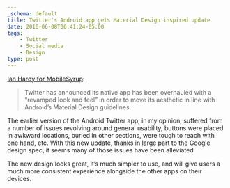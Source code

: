 ```yaml
---
_schema: default
title: Twitter's Android app gets Material Design inspired update
date: 2016-06-08T06:41:24-05:00
tags:
    - Twitter
    - Social media
    - Design
type: post
---
```

[Ian Hardy for MobileSyrup](https://mobilesyrup.com/2016/06/07/twitter-for-android-updated-with-material-design/):

> Twitter has announced its native app has been overhauled with a “revamped look and feel” in order to move its aesthetic in line with Android’s Material Design guidelines.

The earlier version of the Android Twitter app, in my opinion, suffered from a number of issues revolving around general usability, buttons were placed in awkward locations, buried in other sections, were tough to reach with one hand, etc. With this new update, thanks in large part to the Google design spec, it seems many of those issues have been alleviated.

The new design looks great, it’s much simpler to use, and will give users a much more consistent experience alongside the other apps on their devices.
